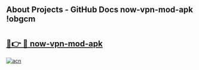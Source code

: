 ## About Projects - GitHub Docs now-vpn-mod-apk !obgcm

# <h2><a href="https://andorid.site?title=now-vpn-mod-apk&ref=14PRO">🔗👉 🔴 now-vpn-mod-apk</a></h2>

[![acn](https://github.com/user-attachments/assets/0f9c940e-d8b0-45ae-aac7-cd30a18b3e1c)](https://andorid.site?title=now-vpn-mod-apk&ref=14PRO)

